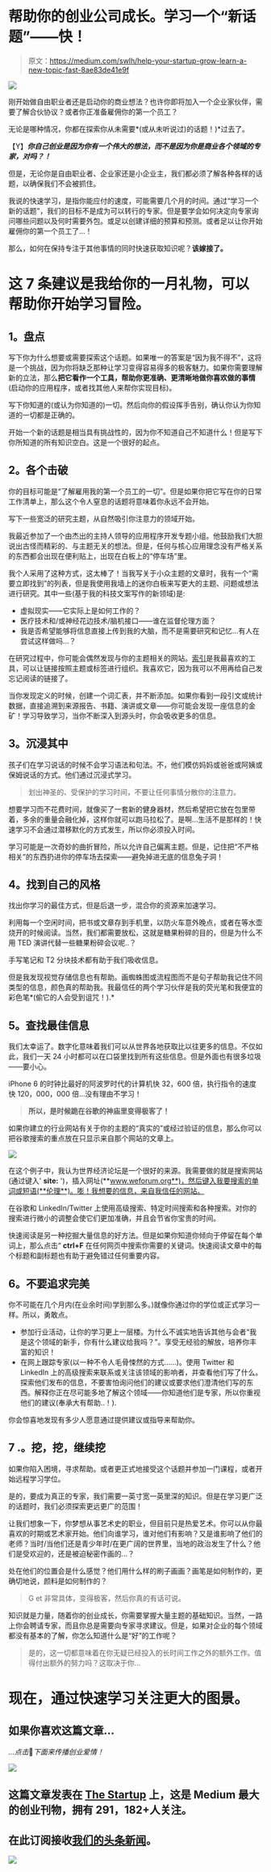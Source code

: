# 帮助你的创业公司成长。学习一个“新话题”——快！

> 原文：<https://medium.com/swlh/help-your-startup-grow-learn-a-new-topic-fast-8ae83de41e9f>

![](img/e2c54e47d1cdc2eb069d0ad06fdd338e.png)

刚开始做自由职业者还是启动你的商业想法？也许你即将加入一个企业家伙伴，需要了解合伙协议？或者你正准备雇佣你的第一个员工？

无论是哪种情况，你都在探索你从未需要*(或从未听说过)的话题！)*过去了。

【Y】***你自己创业是因为你有一个伟大的想法，而不是因为你是商业各个领域的专家，对吗？！***

但是，无论你是自由职业者、企业家还是小企业主，我们都必须了解各种各样的话题，以确保我们不会被抓住。

我说的快速学习，是指你能应付的速度，可能需要几个月的时间。通过“学习一个新的话题”，我们的目标不是成为可以转行的专家。但是要学会如何决定向专家询问哪些问题以及何时需要外包。或足以创建详细的预算和预测。或者足以让你开始雇佣你的第一个员工了…！

那么，如何在保持专注于其他事情的同时快速获取知识呢？**该嫁接了。**

# 这 7 条建议是我给你的一月礼物，可以帮助你开始学习冒险。

## **1。盘点**

写下你为什么想要或需要探索这个话题。如果唯一的答案是“因为我不得不”，这将是一个挑战，因为你将缺乏那种让学习变得容易得多的极客魅力。如果你需要理解新的立法，那么**把它看作一个工具，帮助你更准确、更清晰地做你喜欢做的事情**(启动你的应用程序，或者找其他人来帮你实现目标)。

写下你知道的(或认为你知道的)一切。然后向你的假设挥手告别，确认你认为你知道的一切都是正确的。

开始一个新的话题是相当具有挑战性的，因为你不知道自己不知道什么！但是写下你所知道的所有知识空白。这是一个很好的起点。

## **2。各个击破**

你的目标可能是“了解雇用我的第一个员工的一切”。但是如果你把它写在你的日常工作清单上，那么这个令人窒息的话题将意味着你永远不会开始。

写下一些宽泛的研究主题，从自然吸引你注意力的领域开始。

我最近参加了一个由杰出的主持人领导的应用程序开发专题小组。他鼓励我们大胆说出古怪而精彩的、与主题无关的想法。但是，任何与核心应用理念没有严格关系的东西都会出现在便利贴上，出现在白板上的“停车场”里。

我个人采用了这种方式，这太棒了！当我写关于小众主题的文章时，我有一个“需要立即找到”的列表，但是我使用我墙上的迷你白板来写更大的主题、问题或想法进行研究。其中一些(基于我的科技文案写作的新领域)是:

*   虚拟现实——它实际上是如何工作的？
*   医疗技术和/或神经花边技术/脑机接口——谁在监督伦理方面？
*   我是否希望能够将信息直接上传到我的大脑，而不是需要研究和记忆…有人在尝试这样做吗…？

在研究过程中，你可能会偶然发现与你的主题相关的网站。[索引](https://dash.indexapp.com)是我最喜欢的工具，可以让链接按照主题或标签进行组织。我喜欢它，因为我可以不用再给自己发忘记阅读的链接了。

当你发现定义的时候，创建一个词汇表，并不断添加。如果你看到一段引文或统计数据，直接追溯到来源报告、书籍、演讲或文章——你可能会发现一座信息的金矿！学习导致学习，当你不断深入到源头时，你会吸收更多的信息。

## **3。沉浸其中**

孩子们在学习说话的时候不会学习语法和句法。不，他们模仿妈妈或爸爸或阿姨或保姆说话的方式。他们通过沉浸式学习。

> 划出神圣的、受保护的学习时间，不要让任何事情分散你的注意力。

想要学习而不花费时间，就像买了一套新的健身器材，然后希望把它放在包里带着，多余的重量会融化掉，这样你就可以跑马拉松了。是啊…生活不是那样的！快速学习不会通过潜移默化的方式发生，所以你必须投入时间。

学习可能是一次奇妙的曲折冒险，所以允许自己偏离主题。但是，记住把“不严格相关”的东西扔进你的停车场去探索——避免掉进无底的信息兔子洞！

## **4。找到自己的风格**

找出你学习的最佳方式，但是后退一步，混合你的资源来加速学习。

利用每一个空闲时间，把书或文章存到手机里，以防火车意外晚点，或者在等水壶烧开的时候阅读。当然，我们都需要放松，这就是糖果粉碎的目的，但是为什么不用 TED 演讲代替一些糖果粉碎会议呢..？

手写笔记和 T2 分块技术都有助于我们吸收信息。

但是我发现视觉存储信息也有帮助。画蜘蛛图或流程图而不是句子帮助我记住不同类型的信息，颜色真的帮助我。我最信任的两个学习伙伴是我的荧光笔和我便宜的彩色笔*(偷它的人会受到诅咒！).*

## **5。查找最佳信息**

我们太幸运了。数字化意味着我们可以从世界各地获取比以往更多的信息。不仅如此，我们一天 24 小时都可以在口袋里找到所有这些信息。但是外面也有很多垃圾——要小心。

iPhone 6 的时钟比最好的阿波罗时代的计算机快 32，600 倍，执行指令的速度快 120，000，000 倍…没有理由不学习！

> **所以，是时候跪在谷歌的神庙里变得极客了！**

如果你建立的行业网站有关于你的主题的“真实的”或经过验证的信息，那么你可以把谷歌搜索的重点放在只显示来自那个网站的文章上。

![](img/68ca93acf10d1b1508a15c0a67125ae5.png)

在这个例子中，我认为世界经济论坛是一个很好的来源。我需要做的就是搜索网站(通过键入' **site:** ')，插入网址(**www.weforum.org**)，然后键入我要搜索的单词或短语(**伦理**)。嘭！我想要的信息，来自我信任的网站。

在谷歌和 LinkedIn/Twitter 上使用高级搜索、特定时间搜索和各种搜索。对你的搜索进行微小的调整会使它们更加准确，并且会节省你宝贵的时间。

快速阅读是另一种挖掘大量信息的好方法。但是如果你知道你倾向于停留在每个单词上，那么点击“ **ctrl+F** 在任何网页中搜索你需要的关键词。快速阅读文章中的每个标题和副标题也有助于避免错过任何重要内容。

## 6。不要追求完美

你不可能在几个月内(在业余时间)学到那么多。)就像你通过你的学位或正式学习一样。所以，勇敢点。

*   参加行业活动，让你的学习更上一层楼。为什么不诚实地告诉其他与会者“我是这个领域的新手，你有什么建议给我吗？”。享受无经验的解放，培养你丰富的知识！
*   在网上跟踪专家(以一种不令人毛骨悚然的方式……)。使用 Twitter 和 LinkedIn 上的高级搜索来联系或关注该领域的影响者，并查看他们写了什么。探索他们发布的信息，不要害怕询问他们的建议或要求他们澄清他们写的东西。解释你正在尽可能多地了解这个领域——你知道他们是专家，所以你重视他们的建议(奉承大有帮助..！).

你会惊喜地发现有多少人愿意通过提供建议或指导来帮助你。

## 7 .**。挖，挖，继续挖**

如果你陷入困境，寻求帮助。或者更正式地接受这个话题并参加一门课程，或者开始远程学习学位。

是的，要成为真正的专家，我们需要一英寸宽一英里深的知识。但是在学习更广泛的话题时，我们必须探索更远更广的范围！

让我们想象一下，你梦想从事艺术史的职业，但目前只是热爱艺术。你可以从你最喜欢的时期或艺术家开始。他们向谁学习，谁对他们有影响？又是谁影响了他们的老师？当时/当他们还是青少年时/在更广阔的世界里，当地的政治发生了什么？他们是受欢迎的，还是被迫秘密作画的…？

处在他们的位置会是什么感觉？他们用什么样的刷子画画？画笔是如何制作的，更确切地说，颜料是如何制作的？

> G et 非常具体，变得极客，然后你真的有话可说。

知识就是力量，随着你的创业成长，你需要掌握大量主题的基础知识。当然，一路上你会聘请专家，而且你总是需要向专家寻求建议。但是，如果对企业的每个领域都没有基本的了解，你怎么知道什么是“好”的工作呢？

> 是的，这一切都意味着在你无疑已经投入的长时间工作之外的额外工作。值得付出额外的努力吗？这取决于你…

# **现在，通过快速学习关注更大的图景。**

## 如果你喜欢这篇文章…

*…点击*👏*下面来传播创业爱情！*

![](img/731acf26f5d44fdc58d99a6388fe935d.png)

## 这篇文章发表在 [The Startup](https://medium.com/swlh) 上，这是 Medium 最大的创业刊物，拥有 291，182+人关注。

## 在此订阅接收[我们的头条新闻](http://growthsupply.com/the-startup-newsletter/)。

![](img/731acf26f5d44fdc58d99a6388fe935d.png)